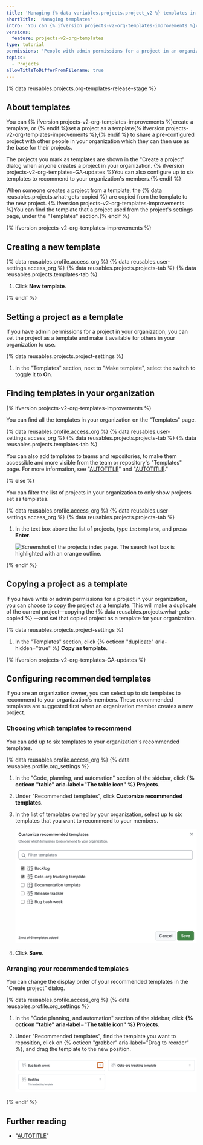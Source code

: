 ```yaml
---
title: 'Managing {% data variables.projects.project_v2 %} templates in your organization'
shortTitle: 'Managing templates'
intro: 'You can {% ifversion projects-v2-org-templates-improvements %}create templates or {% endif %}set projects as templates in your organization, allowing other people to select your template as the base for projects they create.'
versions:
  feature: projects-v2-org-templates
type: tutorial
permissions: 'People with admin permissions for a project in an organization can set the project as a template. People with admin or write permissions for a project in an organization can copy the project and set the copied project as a template.'
topics:
  - Projects
allowTitleToDifferFromFilename: true
---
```


{% data reusables.projects.org-templates-release-stage %}

## About templates

You can {% ifversion projects-v2-org-templates-improvements %}create a template, or {% endif %}set a project as a template{% ifversion projects-v2-org-templates-improvements %},{% endif %} to share a pre-configured project with other people in your organization which they can then use as the base for their projects.

The projects you mark as templates are shown in the "Create a project" dialog when anyone creates a project in your organization. {% ifversion projects-v2-org-templates-GA-updates %}You can also configure up to six templates to recommend to your organization's members.{% endif %}

When someone creates a project from a template, the {% data reusables.projects.what-gets-copied %} are copied from the template to the new project. {% ifversion projects-v2-org-templates-improvements %}You can find the template that a project used from the project's settings page, under the "Templates" section.{% endif %}

{% ifversion projects-v2-org-templates-improvements %}

## Creating a new template

{% data reusables.profile.access_org %}
{% data reusables.user-settings.access_org %}
{% data reusables.projects.projects-tab %}
{% data reusables.projects.templates-tab %}
1. Click **New template**.

{% endif %}

## Setting a project as a template

If you have admin permissions for a project in your organization, you can set the project as a template and make it available for others in your organization to use.

{% data reusables.projects.project-settings %}
1. In the "Templates" section, next to "Make template", select the switch to toggle it to **On**.

## Finding templates in your organization

{% ifversion projects-v2-org-templates-improvements %}

You can find all the templates in your organization on the "Templates" page.

{% data reusables.profile.access_org %}
{% data reusables.user-settings.access_org %}
{% data reusables.projects.projects-tab %}
{% data reusables.projects.templates-tab %}

You can also add templates to teams and repositories, to make them accessible and more visible from the team or repository's "Templates" page. For more information, see "[AUTOTITLE](/issues/planning-and-tracking-with-projects/managing-your-project/adding-your-project-to-a-team)" and "[AUTOTITLE](/issues/planning-and-tracking-with-projects/managing-your-project/adding-your-project-to-a-repository)."

{% else %}

You can filter the list of projects in your organization to only show projects set as templates.

{% data reusables.profile.access_org %}
{% data reusables.user-settings.access_org %}
{% data reusables.projects.projects-tab %}
1. In the text box above the list of projects, type `is:template`, and press **Enter**.

   ![Screenshot of the projects index page. The search text box is highlighted with an orange outline.](/assets/images/help/projects-v2/filter-for-templates.png)

{% endif %}

## Copying a project as a template

If you have write or admin permissions for a project in your organization, you can choose to copy the project as a template. This will make a duplicate of the current project—copying the {% data reusables.projects.what-gets-copied %} —and set that copied project as a template for your organization.

{% data reusables.projects.project-settings %}
1. In the "Templates" section, click {% octicon "duplicate" aria-hidden="true" %} **Copy as template**.

{% ifversion projects-v2-org-templates-GA-updates %}

## Configuring recommended templates

If you are an organization owner, you can select up to six templates to recommend to your organization's members. These recommended templates are suggested first when an organization member creates a new project.

### Choosing which templates to recommend

You can add up to six templates to your organization's recommended templates.

{% data reusables.profile.access_org %}
{% data reusables.profile.org_settings %}
1. In the "Code, planning, and automation" section of the sidebar, click **{% octicon "table" aria-label="The table icon" %} Projects**.
1. Under "Recommended templates", click **Customize recommended templates**.
1. In the list of templates owned by your organization, select up to six templates that you want to recommend to your members.

   ![Screenshot of the recommended template selection modal.](/assets/images/help/projects-v2/rec-template-select.png)

1. Click **Save**.

### Arranging your recommended templates

You can change the display order of your recommended templates in the "Create project" dialog.

{% data reusables.profile.access_org %}
{% data reusables.profile.org_settings %}
1. In the "Code planning, and automation" section of the sidebar, click **{% octicon "table" aria-label="The table icon" %} Projects**.
1. Under "Recommended templates", find the template you want to reposition, click on {% octicon "grabber" aria-label="Drag to reorder" %}, and drag the template to the new position.

   ![Screenshot of an organization's recommended templates settings. The 'Drag to reorder' handle is highlighted with an orange outline.](/assets/images/help/projects-v2/rec-template-handle.png)

{% endif %}

## Further reading

- "[AUTOTITLE](/issues/planning-and-tracking-with-projects/creating-projects/creating-a-project)"
